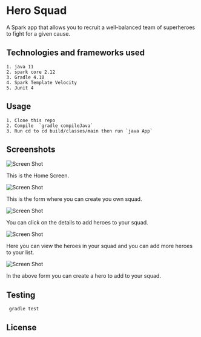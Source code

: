 # Hero Squad

A Spark app that allows you to recruit a well-balanced team of superheroes to fight for a given cause.

## Technologies and frameworks used
    1. java 11
    2. spark core 2.12
    3. Gradle 4.10
    4. Spark Template Velocity
    5. Junit 4

## Usage

    1. Clone this repo
    2. Compile  `gradle compileJava`
    3. Run cd to cd build/classes/main then run `java App`

## Screenshots
![Screen Shot]()

This is the Home Screen.

![Screen Shot]()

This is the form where you can create you own squad.

![Screen Shot]()

You can click on the details to add heroes to your squad.

![Screen Shot]()

Here you can view the heroes in your squad and you can add more heroes to your list.

![Screen Shot]()

In the above form you can create a hero to add to your squad.

## Testing

   ```java
    gradle test
```

## License

